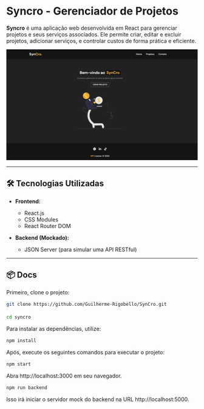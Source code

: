 # **Syncro - Gerenciador de Projetos**

**Syncro** é uma aplicação web desenvolvida em React para gerenciar projetos e seus serviços associados. Ele permite criar, editar e excluir projetos, adicionar serviços, e controlar custos de forma prática e eficiente.

![Syncro Preview](./src/img/home.png)

---

## **🛠 Tecnologias Utilizadas**
- **Frontend:**
  - React.js
  - CSS Modules
  - React Router DOM

- **Backend (Mockado):**
  - JSON Server (para simular uma API RESTful)

---

## **📦 Docs**
Primeiro, clone o projeto:
```bash
git clone https://github.com/Guilherme-Rigobello/SynCro.git

cd syncro
```
Para instalar as dependências, utilize:
```bash
npm install
```

Após, execute os seguintes comandos para executar o projeto:
```bash
npm start
```
Abra http://localhost:3000 em seu navegador.

```bash
npm run backend
```
Isso irá iniciar o servidor mock do backend na URL http://localhost:5000.

